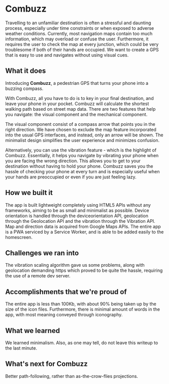 # Combuzz
Travelling to an unfamiliar destination is often a stressful and daunting process, especially under time constraints or when exposed to adverse weather conditions. Currently, most navigation maps contain too much information, which may overload or confuse the user. Furthermore, it requires the user to check the map at every junction, which could be very troublesome if both of their hands are occupied. We want to create a GPS that is easy to use and navigates without using visual cues.

## What it does
Introducing **Combuzz**, a pedestrian GPS that turns your phone into a buzzing compass. 

With Combuzz, all you have to do is to key in your final destination, and leave your phone in your pocket. Combuzz will calculate the shortest walking path based on street map data. There are two features that help you navigate: the visual component and the mechanical component. 

The visual component consist of a compass arrow that points you in the right direction. We have chosen to exclude the map feature incorporated into the usual GPS interfaces, and instead, only an arrow will be shown. The minimalist design simplifies the user experience and minimizes confusion.

Alternatively, you can use the vibration feature - which is the highlight of Combuzz. Essentially, it helps you navigate by vibrating your phone when you are facing the wrong direction. This allows you to get to your destination without having to hold your phone. Combuzz saves you the hassle of checking your phone at every turn and is especially useful when your hands are preoccupied or even if you are just feeling lazy.

## How we built it

The app is built lightweight completely using HTML5 APIs without any frameworks, aiming to be as small and minimalist as possible. Device orientation is handled through the deviceorientation API, geolocation through the Geolocation API and the vibration through the Vibration API. Map and direction data is acquired from Google Maps APIs. The entire app is a PWA serviced by a Service Worker, and is able to be added easily to the homescreen.

## Challenges we ran into

The vibration scaling algorithm gave us some problems, along with geolocation demanding https which proved to be quite the hassle, requiring the use of a remote dev server.

## Accomplishments that we're proud of

The entire app is less than 100Kb, with about 90% being taken up by the size of the icon files. Furthermore, there is minimal amount of words in the app, with most meaning conveyed through iconography.

## What we learned

We learned minimalism. Also, as one may tell, do not leave this writeup to the last minute.

## What's next for Combuzz

Better path-following, rather than as-the-crow-flies projections.
